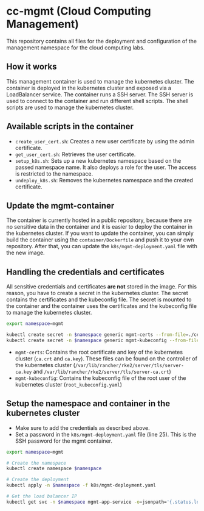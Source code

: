 # cc-mgmt (Cloud Computing Management)
This repository contains all files for the deployment and configuration of the management namespace for the cloud computing labs.


## How it works
This management container is used to manage the kubernetes cluster. The container is deployed in the kubernetes cluster and exposed via a LoadBalancer service. The container runs a SSH server. The SSH server is used to connect to the container and run different shell scripts. The shell scripts are used to manage the kubernetes cluster.


## Available scripts in the container
- `create_user_cert.sh`: Creates a new user certificate by using the admin certificate.
- `get_user_cert.sh`: Retrieves the user certificate.
- `setup_k8s.sh`: Sets up a new kubernetes namespace based on the passed namespace name. It also deploys a role for the user. The access is restricted to the namespace.
- `undeploy_k8s.sh`: Removes the kubernetes namespace and the created certificate.


## Update the mgmt-container
The container is currently hosted in a public repository, because there are no sensitive data in the container and it is easier to deploy the container in the kubernetes cluster. If you want to update the container, you can simply build the container using the `container/Dockerfile` and push it to your own repository. After that, you can update the `k8s/mgmt-deployment.yaml` file with the new image.


## Handling the credentials and certificates
All sensitive credentials and certificates **are not** stored in the image. For this reason, you have to create a secret in the kubernetes cluster. The secret contains the certificates and the kubeconfig file. The secret is mounted to the container and the container uses the certificates and the kubeconfig file to manage the kubernetes cluster.
```bash
export namespace=mgmt

kubectl create secret -n $namespace generic mgmt-certs --from-file=./certs
kubectl create secret -n $namespace generic mgmt-kubeconfig --from-file=./root_kubeconfig.yaml
```

- `mgmt-certs`: Contains the root certificate and key of the kubernetes cluster (`ca.crt` and `ca.key`). These files can be found on the controller of the kubernetes cluster (`/var/lib/rancher/rke2/server/tls/server-ca.key` and `/var/lib/rancher/rke2/server/tls/server-ca.crt`)
- `mgmt-kubeconfig`: Contains the kubeconfig file of the root user of the kubernetes cluster (`root_kubeconfig.yaml`)

## Setup the namespace and container in the kubernetes cluster
- Make sure to add the credentials as described above.
- Set a password in the `k8s/mgmt-deployment.yaml` file (line 25). This is the SSH password for the mgmt container.
```bash
export namespace=mgmt

# Create the namespace
kubectl create namespace $namespace

# Create the deployment
kubectl apply -n $namespace -f k8s/mgmt-deployment.yaml

# Get the load balancer IP
kubectl get svc -n $namespace mgmt-app-service -o=jsonpath='{.status.loadBalancer.ingress[0].ip}'
```